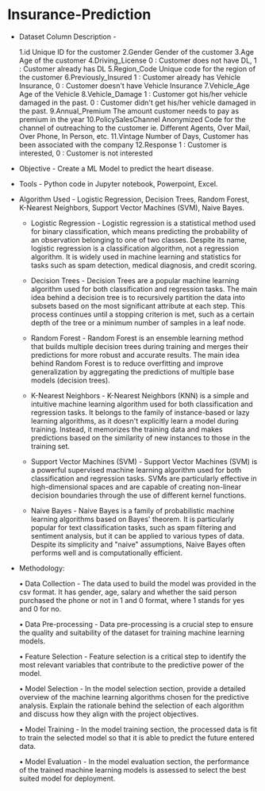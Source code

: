 # Insurance-Prediction

+ Dataset Column Description - 

    1.id	Unique ID for the customer
    2.Gender	Gender of the customer
    3.Age	Age of the customer
    4.Driving_License	0 : Customer does not have DL, 1 : Customer already has DL
    5.Region_Code	Unique code for the region of the customer
    6.Previously_Insured	1 : Customer already has Vehicle Insurance, 0 : Customer doesn't have Vehicle Insurance
    7.Vehicle_Age	Age of the Vehicle
    8.Vehicle_Damage	1 : Customer got his/her vehicle damaged in the past. 0 : Customer didn't get his/her vehicle damaged in the past.
    9.Annual_Premium	The amount customer needs to pay as premium in the year
    10.PolicySalesChannel	Anonymized Code for the channel of outreaching to the customer ie. Different Agents, Over Mail, Over Phone, In Person, etc.
    11.Vintage	Number of Days, Customer has been associated with the company
    12.Response	1 : Customer is interested, 0 : Customer is not interested

+ Objective - Create a ML Model to predict the heart disease.

+ Tools - Python code in Jupyter notebook, Powerpoint, Excel.

+ Algorithm Used - Logistic Regression, Decision Trees, Random Forest, K-Nearest Neighbors, Support Vector Machines (SVM), Naive Bayes.

  + Logistic Regression - Logistic regression is a statistical method used for binary classification, which means predicting the probability of an observation belonging to one of two classes. Despite its name, logistic regression is a classification algorithm, not a regression algorithm. It is widely used in machine learning and statistics for tasks such as spam detection, medical diagnosis, and credit scoring.
 
  + Decision Trees - Decision Trees are a popular machine learning algorithm used for both classification and regression tasks. The main idea behind a decision tree is to recursively partition the data into subsets based on the most significant attribute at each step. This process continues until a stopping criterion is met, such as a certain depth of the tree or a minimum number of samples in a leaf node.
 
  + Random Forest - Random Forest is an ensemble learning method that builds multiple decision trees during training and merges their predictions for more robust and accurate results. The main idea behind Random Forest is to reduce overfitting and improve generalization by aggregating the predictions of multiple base models (decision trees).
 
  + K-Nearest Neighbors - K-Nearest Neighbors (KNN) is a simple and intuitive machine learning algorithm used for both classification and regression tasks. It belongs to the family of instance-based or lazy learning algorithms, as it doesn't explicitly learn a model during training. Instead, it memorizes the training data and makes predictions based on the similarity of new instances to those in the training set.
 
  + Support Vector Machines (SVM) - Support Vector Machines (SVM) is a powerful supervised machine learning algorithm used for both classification and regression tasks. SVMs are particularly effective in high-dimensional spaces and are capable of creating non-linear decision boundaries through the use of different kernel functions.
 
  + Naive Bayes - Naive Bayes is a family of probabilistic machine learning algorithms based on Bayes' theorem. It is particularly popular for text classification tasks, such as spam filtering and sentiment analysis, but it can be applied to various types of data. Despite its simplicity and "naive" assumptions, Naive Bayes often performs well and is computationally efficient.

 
+ Methodology:
  
  •	Data Collection - The data used to build the model was provided in the csv format. It has gender, age, salary and whether the said person purchased the phone or not in 1 and 0 
    format, where 1 stands for yes and 0 for no.

  •	Data Pre-processing - Data pre-processing is a crucial step to ensure the quality and suitability of the dataset for training machine learning models.

  •	Feature Selection - Feature selection is a critical step to identify the most relevant variables that contribute to the predictive power of the model.

  •	Model Selection - In the model selection section, provide a detailed overview of the machine learning algorithms chosen for the predictive analysis. Explain the rationale behind the 
    selection of each algorithm and discuss how they align with the project objectives.
  
  •	Model Training - In the model training section, the processed data is fit to train the selected model so that it is able to predict the future entered data.

  •	Model Evaluation - In the model evaluation section, the performance of the trained machine learning models is assessed to select the best suited model for deployment.
